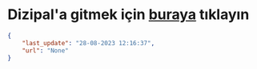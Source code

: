 # Dizipal'a gitmek için [buraya](None) tıklayın
    
```json
{
    "last_update": "28-08-2023 12:16:37",
    "url": "None"
}
```